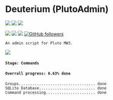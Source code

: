 # Deuterium (PlutoAdmin)
[![](https://img.shields.io/github/downloads/FredericaBernkastel/PlutoAdmin/total.svg)]() [![](https://img.shields.io/github/last-commit/FredericaBernkastel/PlutoAdmin.svg)]() [![](https://img.shields.io/github/issues/FredericaBernkastel/PlutoAdmin.svg)]()

[![](https://img.shields.io/github/forks/FredericaBernkastel/PlutoAdmin.svg?style=social&label=Fork)]() [![](https://img.shields.io/github/stars/FredericaBernkastel/PlutoAdmin.svg?style=social&label=Star)]() [![](https://img.shields.io/github/watchers/FredericaBernkastel/PlutoAdmin.svg?style=social&label=Watch)]() [![GitHub followers](https://img.shields.io/github/followers/FredericaBernkastel.svg?style=social&label=Follow)]()

`An admin script for Pluto MW3.`

![](https://raw.githubusercontent.com/FredericaBernkastel/PlutoAdmin/master/doc/deuterium-logo-b.jpg)

#### `Stage: Commands`
#### `Overrall progress: 6.63% done`

```
Groups.................................. done
SQLite Database......................... done
Command processing...................... done
```
